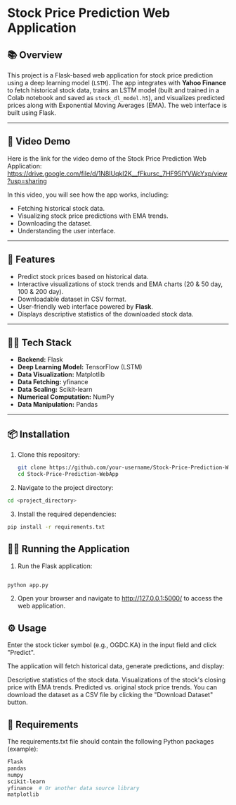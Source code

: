 # Stock Price Prediction Web Application

## 📚 Overview

This project is a Flask-based web application for stock price prediction using a deep learning model (`LSTM`). The app integrates with **Yahoo Finance** to fetch historical stock data, trains an LSTM model (built and trained in a Colab notebook and saved as `stock_dl_model.h5`), and visualizes predicted prices along with Exponential Moving Averages (EMA). The web interface is built using Flask.

---

## 🎥 Video Demo

Here is the link for the video demo of the Stock Price Prediction Web Application:
https://drive.google.com/file/d/1N8IUqkI2K__fFkursc_7HF95IYVWcYxp/view?usp=sharing

In this video, you will see how the app works, including:
- Fetching historical stock data.
- Visualizing stock price predictions with EMA trends.
- Downloading the dataset.
- Understanding the user interface.

---

## 🚀 Features

- Predict stock prices based on historical data.
- Interactive visualizations of stock trends and EMA charts (20 & 50 day, 100 & 200 day).
- Downloadable dataset in CSV format.
- User-friendly web interface powered by **Flask**.
- Displays descriptive statistics of the downloaded stock data.

---

## 🧑‍💻 Tech Stack

- **Backend:** Flask
- **Deep Learning Model:** TensorFlow (LSTM)
- **Data Visualization:** Matplotlib
- **Data Fetching:** yfinance
- **Data Scaling:** Scikit-learn
- **Numerical Computation:** NumPy
- **Data Manipulation:** Pandas

---

## 📦 Installation

1. Clone this repository:

   ```bash
   git clone https://github.com/your-username/Stock-Price-Prediction-WebApp.git
   cd Stock-Price-Prediction-WebApp
   ```

2. Navigate to the project directory:


 ```bash
cd <project_directory>
 ```

3. Install the required dependencies:

 ```bash
pip install -r requirements.txt
 ```

## 🏃‍♂️ Running the Application

1. Run the Flask application:

```bash

python app.py
```

2. Open your browser and navigate to http://127.0.0.1:5000/ to access the web application.


## ⚙️ Usage

Enter the stock ticker symbol (e.g., OGDC.KA) in the input field and click "Predict".

The application will fetch historical data, generate predictions, and display:

Descriptive statistics of the stock data.
Visualizations of the stock's closing price with EMA trends.
Predicted vs. original stock price trends.
You can download the dataset as a CSV file by clicking the "Download Dataset" button.

## 🧰 Requirements

The requirements.txt file should contain the following Python packages (example):

 ```bash
Flask
pandas
numpy
scikit-learn
yfinance  # Or another data source library
matplotlib
 ```

